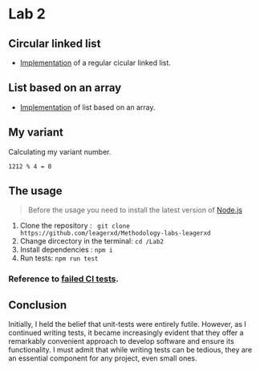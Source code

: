 # Lab 2

## Circular linked list 
* [Implementation](https://github.com/leagerxd/Methodology-labs-leagerxd/commit/37120992ee10ea9167254365f1191d34a789a8ad) of a regular cicular linked list.

## List based on an array
* [Implementation](https://github.com/leagerxd/Methodology-labs-leagerxd/blob/main/Lab2/src/ArrayList.js) of list based on an array.

## My variant
Calculating my variant number.
```
1212 % 4 = 0
```

## The usage
> Before the usage you need to install the latest version of [Node.js](https://nodejs.org/en/download/)
1. Clone the repository : ``` git clone https://github.com/leagerxd/Methodology-labs-leagerxd```
2. Change dircectory in the terminal: ```cd /Lab2```
2. Install dependencies : ```npm i```
3. Run tests: ```npm run test```

### Reference to [failed CI tests](https://github.com/leagerxd/Methodology-labs-leagerxd/actions/runs/5213248044). 

## Conclusion
Initially, I held the belief that unit-tests were entirely futile. However, as I continued writing tests, it became increasingly evident that they offer a remarkably convenient approach to develop software and ensure its functionality. I must admit that while writing tests can be tedious, they are an essential component for any project, even small ones.